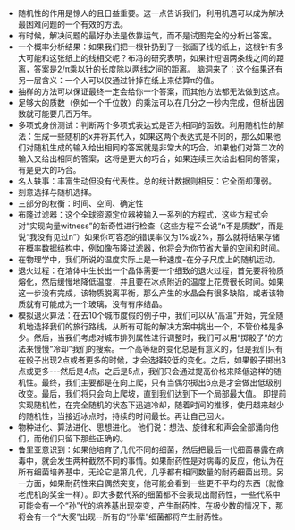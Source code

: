 - 随机性的作用是惊人的且日益重要。这一点告诉我们，利用机遇可以成为解决最困难问题的一个有效的方法。
- 有时候，解决问题的最好办法是依靠运气，而不是试图完全的分析出答案。
- 一个概率分析结果：如果我们把一根针扔到了一张画了线的纸上，这根针有多大可能和这张纸上的线相交呢？布冯的研究表明，如果针短语两条线之间的距离，答案是2/π乘以针的长度除以两线之间的距离。 脑洞来了：这个结果还有另一层含义：一个人可以仅通过针掉在纸上来估算π的值。
- 抽样的方法可以保证最终一定会给你一个答案，而其他方法都无法做到这点。
- 足够大的质数（例如一个千位数）的乘法可以在几分之一秒内完成，但析出因数就可能要几百万年。
- 多项式身份测试：判断两个多项式表达式是否为相同的函数。利用随机性的解法：生成一些随机的x并将其代入，如果这两个表达式是不同的，那么如果他们对随机生成的输入给出相同的答案就是非常大的巧合。如果他们对第二次的输入又给出相同的答案，这将是更大的巧合，如果连续三次给出相同的答案，有是更大的巧合。
- 名人轶事：丰富生动但没有代表性。总的统计数据则相反：它全面却薄弱。
- 刻意选择与随机选择。
- 三部分的权衡：时间、空间、确定性
- 布隆过滤器：这个全球资源定位器被输入一系列的方程式，这些方程式会对“实现向量witness”的新奇性进行检查（这些方程不会说“n不是质数”，而是说“我没有见过n”）如果你可容忍的错误率仅为1%或2%，那么就将结果存储在概率数据结构中，例如像布隆过滤器，他将会为你节省大量的空间和时间。
- 在物理学中，我们所说的温度实际上是一种速度-在分子尺度上的随机运动。
- 退火过程：在溶体中生长出一个晶体需要一个细致的退火过程，首先要将物质熔化，然后缓慢地降低温度，并且要在冰点附近的温度上花费很长时间。如果这一步没有完成，该物质脱离平衡，那么产生的水晶会有很多缺陷，或者该物质就有可能成为一个玻璃，没有有序结晶。
- 模拟退火算法：在去10个城市度假的例子中，我们可以从“高温”开始，完全随机地选择我们的旅行路线，从所有可能的解决方案中挑出一个，不管价格是多少。然后，当我们考虑对城市排列属性进行调整时，我们可以用“掷骰子”的方法来慢慢“冷却”我们的搜索。一个高等级的变化总是有意义的，但是我们只有在骰子出现2点或者更多的时候，才会选择较低的变化。之后，如果骰子掷出3点或更多---然后是4点，之后是5点，我们只会通过提高价格来降低这样的随机性。最终，我们主要都是在向上爬，只有当偶尔掷出6点是才会做出低级别改变。最后，我们将只会向上爬坡，直到我们达到下一个局部最大值。
	即提前实现随机性，在完全随机的状态下迅速冷却，随着时间的推移，使用越来越少的随机性，当接近冰点时，持续的时间最长。再让自己回火。
- 物种进化、算法进化、思想进化。 他们说：想法、旋律和和声会全部涌向他们，而他们只留下那些正确的。
- 鲁里亚意识到：如果他培育了几代不同的细菌，然后把最后一代细菌暴露在病毒中，就会发生两种截然不同的事情。如果耐药性是对病毒的反应，他认为在所有细菌培养基中，无论它是第几代，几乎都有相同数量的耐药细菌出现。另一方面，如果耐药性来自偶然突变，他可能会看到一些更不平均的东西（就像老虎机的奖金一样）。即大多数代系的细菌都不会表现出耐药性，一些代系中可能会有一个“孙”代的培养基出现突变，产生耐药性。在极少数的情况下，那将会有一个“大奖”出现--所有的“孙辈”细菌都将产生耐药性。
